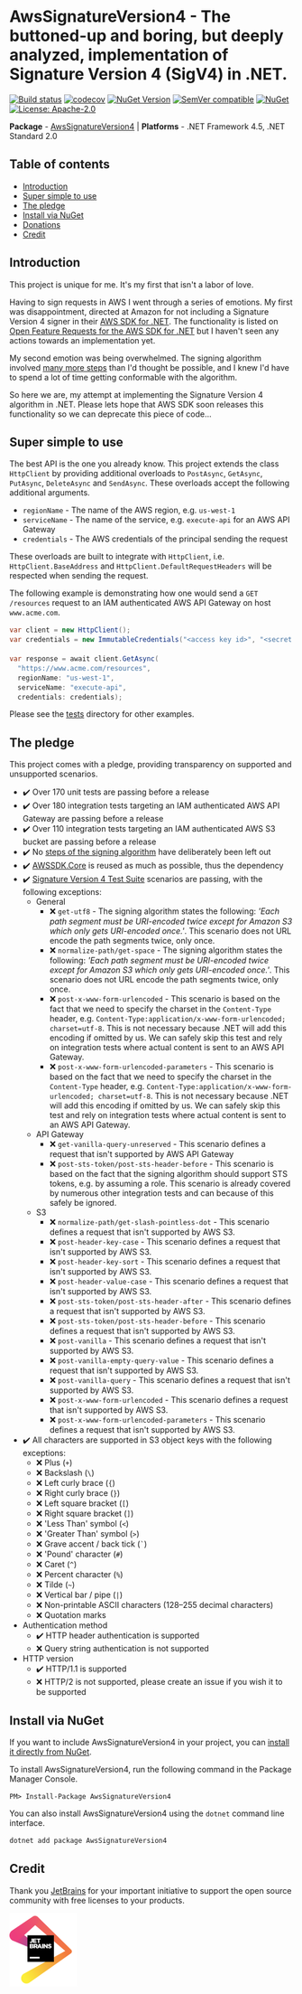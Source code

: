 # AwsSignatureVersion4 - The buttoned-up and boring, but deeply analyzed, implementation of Signature Version 4 (SigV4) in .NET.

[![Build status](https://ci.appveyor.com/api/projects/status/96upkt8x02mhqi5b/branch/master?svg=true)](https://ci.appveyor.com/project/FantasticFiasco/aws-signature-version-4)
[![codecov](https://codecov.io/gh/FantasticFiasco/aws-signature-version-4/branch/master/graph/badge.svg)](https://codecov.io/gh/FantasticFiasco/aws-signature-version-4)
[![NuGet Version](http://img.shields.io/nuget/v/AwsSignatureVersion4.svg?style=flat)](https://www.nuget.org/packages/AwsSignatureVersion4/)
[![SemVer compatible](https://img.shields.io/badge/%E2%9C%85-SemVer%20compatible-blue)](https://semver.org/)
[![NuGet](https://img.shields.io/nuget/dt/AwsSignatureVersion4.svg)](https://www.nuget.org/packages/AwsSignatureVersion4/)
[![License: Apache-2.0](https://img.shields.io/badge/license-Apache--2.0-blue.svg)](https://raw.githubusercontent.com/FantasticFiasco/aws-signature-version-4/master/LICENSE)

__Package__ - [AwsSignatureVersion4](https://www.nuget.org/packages/AwsSignatureVersion4)
| __Platforms__ - .NET Framework 4.5, .NET Standard 2.0

## Table of contents

- [Introduction](#introduction)
- [Super simple to use](#super-simple-to-use)
- [The pledge](#the-pledge)
- [Install via NuGet](#install-via-nuget)
- [Donations](#donations)
- [Credit](#credit)

## Introduction

This project is unique for me. It's my first that isn't a labor of love.

Having to sign requests in AWS I went through a series of emotions. My first was disappointment, directed at Amazon for not including a Signature Version 4 signer in their [AWS SDK for .NET](https://aws.amazon.com/sdk-for-net/). The functionality is listed on [Open Feature Requests for the AWS SDK for .NET](https://github.com/aws/aws-sdk-net/blob/master/FEATURE_REQUESTS.md) but I haven't seen any actions towards an implementation yet.

My second emotion was being overwhelmed. The signing algorithm involved [many more steps](https://docs.aws.amazon.com/general/latest/gr/sigv4_signing.html) than I'd thought be possible, and I knew I'd have to spend a lot of time getting conformable with the algorithm.

So here we are, my attempt at implementing the Signature Version 4 algorithm in .NET. Please lets hope that AWS SDK soon releases this functionality so we can deprecate this piece of code...

## Super simple to use

The best API is the one you already know. This project extends the class `HttpClient` by providing additional overloads to `PostAsync`, `GetAsync`, `PutAsync`, `DeleteAsync` and `SendAsync`. These overloads accept the following additional arguments.

- `regionName` - The name of the AWS region, e.g. `us-west-1`
- `serviceName` - The name of the service, e.g. `execute-api` for an AWS API Gateway
- `credentials` - The AWS credentials of the principal sending the request

These overloads are built to integrate with `HttpClient`, i.e. `HttpClient.BaseAddress` and `HttpClient.DefaultRequestHeaders` will be respected when sending the request.

The following example is demonstrating how one would send a `GET /resources` request to an IAM authenticated AWS API Gateway on host `www.acme.com`.

```csharp
var client = new HttpClient();
var credentials = new ImmutableCredentials("<access key id>", "<secret access key>", null);

var response = await client.GetAsync(
  "https://www.acme.com/resources",
  regionName: "us-west-1",
  serviceName: "execute-api",
  credentials: credentials);
```

Please see the [tests](https://github.com/FantasticFiasco/aws-signature-version-4/tree/master/test) directory for other examples.

## The pledge

This project comes with a pledge, providing transparency on supported and unsupported scenarios.

- :heavy_check_mark: Over 170 unit tests are passing before a release
- :heavy_check_mark: Over 180 integration tests targeting an IAM authenticated AWS API Gateway are passing before a release
- :heavy_check_mark: Over 110 integration tests targeting an IAM authenticated AWS S3 bucket are passing before a release
- :heavy_check_mark: No [steps of the signing algorithm](https://docs.aws.amazon.com/general/latest/gr/sigv4_signing.html) have deliberately been left out
- :heavy_check_mark: [AWSSDK.Core](https://www.nuget.org/packages/AWSSDK.Core/) is reused as much as possible, thus the dependency
- :heavy_check_mark: [Signature Version 4 Test Suite](https://docs.aws.amazon.com/general/latest/gr/signature-v4-test-suite.html) scenarios are passing, with the following exceptions:
  - General
    - :x: `get-utf8` - The signing algorithm states the following: *'Each path segment must be URI-encoded twice except for Amazon S3 which only gets URI-encoded once.'*. This scenario does not URL encode the path segments twice, only once.
    - :x: `normalize-path/get-space` - The signing algorithm states the following: *'Each path segment must be URI-encoded twice except for Amazon S3 which only gets URI-encoded once.'*. This scenario does not URL encode the path segments twice, only once.
    - :x: `post-x-www-form-urlencoded` - This scenario is based on the fact that we need to specify the charset in the `Content-Type` header, e.g. `Content-Type:application/x-www-form-urlencoded; charset=utf-8`. This is not necessary because .NET will add this encoding if omitted by us. We can safely skip this test and rely on integration tests where actual content is sent to an AWS API Gateway.
    - :x: `post-x-www-form-urlencoded-parameters` - This scenario is based on the fact that we need to specify the charset in the `Content-Type` header, e.g. `Content-Type:application/x-www-form-urlencoded; charset=utf-8`. This is not necessary because .NET will add this encoding if omitted by us. We can safely skip this test and rely on integration tests where actual content is sent to an AWS API Gateway.
  - API Gateway
    - :x: `get-vanilla-query-unreserved` - This scenario defines a request that isn't supported by AWS API Gateway
    - :x: `post-sts-token/post-sts-header-before` - This scenario is based on the fact that the signing algorithm should support STS tokens, e.g. by assuming a role. This scenario is already covered by numerous other integration tests and can because of this safely be ignored.
  - S3
    - :x: `normalize-path/get-slash-pointless-dot` - This scenario defines a request that isn't supported by AWS S3.
    - :x: `post-header-key-case` - This scenario defines a request that isn't supported by AWS S3.
    - :x: `post-header-key-sort` - This scenario defines a request that isn't supported by AWS S3.
    - :x: `post-header-value-case` - This scenario defines a request that isn't supported by AWS S3.
    - :x: `post-sts-token/post-sts-header-after` - This scenario defines a request that isn't supported by AWS S3.
    - :x: `post-sts-token/post-sts-header-before` - This scenario defines a request that isn't supported by AWS S3.
    - :x: `post-vanilla` - This scenario defines a request that isn't supported by AWS S3.
    - :x: `post-vanilla-empty-query-value` - This scenario defines a request that isn't supported by AWS S3.
    - :x: `post-vanilla-query` - This scenario defines a request that isn't supported by AWS S3.
    - :x: `post-x-www-form-urlencoded` - This scenario defines a request that isn't supported by AWS S3.
    - :x: `post-x-www-form-urlencoded-parameters` - This scenario defines a request that isn't supported by AWS S3.
- :heavy_check_mark: All characters are supported in S3 object keys with the following exceptions:
  - :x: Plus (`+`)
  - :x: Backslash (`\`)
  - :x: Left curly brace (`{`)
  - :x: Right curly brace (`}`)
  - :x: Left square bracket (`[`)
  - :x: Right square bracket (`]`)
  - :x: 'Less Than' symbol (`<`)
  - :x: 'Greater Than' symbol (`>`)
  - :x: Grave accent / back tick (`` ` ``)
  - :x: 'Pound' character (`#`)
  - :x: Caret (`^`)
  - :x: Percent character (`%`)
  - :x: Tilde (`~`)
  - :x: Vertical bar / pipe (`|`)
  - :x: Non-printable ASCII characters (128–255 decimal characters)
  - :x: Quotation marks
- Authentication method
  - :heavy_check_mark: HTTP header authentication is supported
  - :x: Query string authentication is not supported
- HTTP version
  - :heavy_check_mark: HTTP/1.1 is supported
  - :x: HTTP/2 is not supported, please create an issue if you wish it to be supported

## Install via NuGet

If you want to include AwsSignatureVersion4 in your project, you can [install it directly from NuGet](https://www.nuget.org/packages/AwsSignatureVersion4/).

To install AwsSignatureVersion4, run the following command in the Package Manager Console.

```
PM> Install-Package AwsSignatureVersion4
```

You can also install AwsSignatureVersion4 using the `dotnet` command line interface.

```bash
dotnet add package AwsSignatureVersion4
```

## Credit

Thank you [JetBrains](https://www.jetbrains.com/) for your important initiative to support the open source community with free licenses to your products.

![JetBrains](./doc/resources/jetbrains.png)
